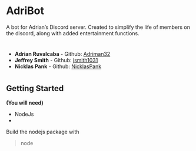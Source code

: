 # AdriBot
A bot for Adrian’s Discord server. Created to simplify the life of members on the discord, along with added entertainment functions.
#
* **Adrian Ruvalcaba** - Github: [Adriman32](https://github.com/Adriman32)
* **Jeffrey Smith** - Github: [jsmith1031](https://github.com/jsmith1031)
* **Nicklas Pank** - Github: [NicklasPank](https://github.com/NicklasPank)
#
## Getting Started
**(You will need)**

* NodeJs
* 

Build the nodejs package with
>node